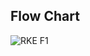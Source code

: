 ## Flow Chart
![RKE F1](https://user-images.githubusercontent.com/98817420/157749987-a4a3c50c-8289-4d0e-9d24-3f45e53448b8.png)
